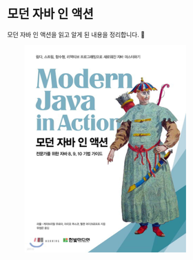 # 모던 자바 인 액션

모던 자바 인 액션을 읽고 알게 된 내용을 정리합니다. 🐾

<figure><img src="../../.gitbook/assets/image (1) (1) (1) (1) (1) (1) (1) (1).png" alt="" width="375"><figcaption></figcaption></figure>
